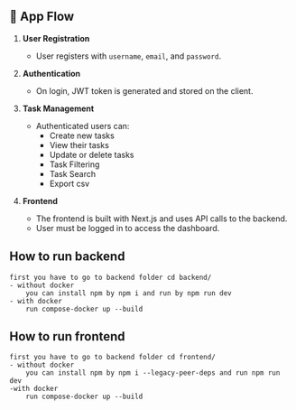 ## 🔄 App Flow

1. **User Registration**
   - User registers with `username`, `email`, and `password`.

2. **Authentication**
   - On login, JWT token is generated and stored on the client.

3. **Task Management**
   - Authenticated users can:
     - Create new tasks
     - View their tasks
     - Update or delete tasks
     - Task Filtering
     - Task Search
     - Export csv

     

4. **Frontend**
   - The frontend is built with Next.js and uses API calls to the backend.
   - User must be logged in to access the dashboard.


## How to run backend 
    first you have to go to backend folder cd backend/
    - without docker 
        you can install npm by npm i and run by npm run dev
    - with docker
        run compose-docker up --build

## How to run frontend 
    first you have to go to backend folder cd frontend/
    - without docker
        you can install npm by npm i --legacy-peer-deps and run npm run dev
    -with docker
        run compose-docker up --build
